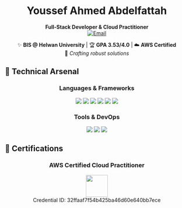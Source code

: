 <div align="center">
  
# Youssef Ahmed Abdelfattah  
**Full-Stack Developer & Cloud Practitioner**  
[![Email](https://img.shields.io/badge/📧_Email-youssefahmedabdelfattah@outlook.com-FF69B4?style=for-the-badge&logo=microsoft-outlook)](mailto:youssefahmedabdelfattah@outlook.com)

✨ **BIS @ Helwan University** | 🏆 **GPA 3.53/4.0** | ☁️ **AWS Certified**  
🚀 *Crafting robust solutions*  

</div>


## 🚀 **Technical Arsenal**
<div align="center">

### **Languages & Frameworks**
<p>
  <img src="https://img.shields.io/badge/C%23-239120?logo=c-sharp&logoColor=white&style=for-the-badge&logoWidth=30" />
  <img src="https://img.shields.io/badge/.NET-512BD4?logo=dotnet&logoColor=white&style=for-the-badge" />
  <img src="https://img.shields.io/badge/Blazor-592C8C?logo=blazor&logoColor=white&style=for-the-badge" />
  <img src="https://img.shields.io/badge/Angular-DD0031?logo=angular&logoColor=white&style=for-the-badge" />
  <img src="https://img.shields.io/badge/HTML5-E34F26?logo=html5&logoColor=white&style=for-the-badge" />
  <img src="https://img.shields.io/badge/CSS3-1572B6?logo=css3&logoColor=white&style=for-the-badge" />
</p>

### **Tools & DevOps**
<p>
  <img src="https://img.shields.io/badge/AWS-232F3E?logo=amazon-aws&logoColor=white&style=for-the-badge" />
  <img src="https://img.shields.io/badge/Git-F05032?logo=git&logoColor=white&style=for-the-badge" />
  <img src="https://img.shields.io/badge/GitHub-181717?logo=github&logoColor=white&style=for-the-badge" />
</p>
</div>


## 📜 **Certifications**  
<div align="center">

  ### **AWS Certified Cloud Practitioner**
  <p>
      <img src="https://img.icons8.com/color/48/000000/amazon-web-services.png" width="60"/><br>  
      Credential ID: 32ffaaf7f54b425ba46d60e640bb7ece 
  </p>
</div>
